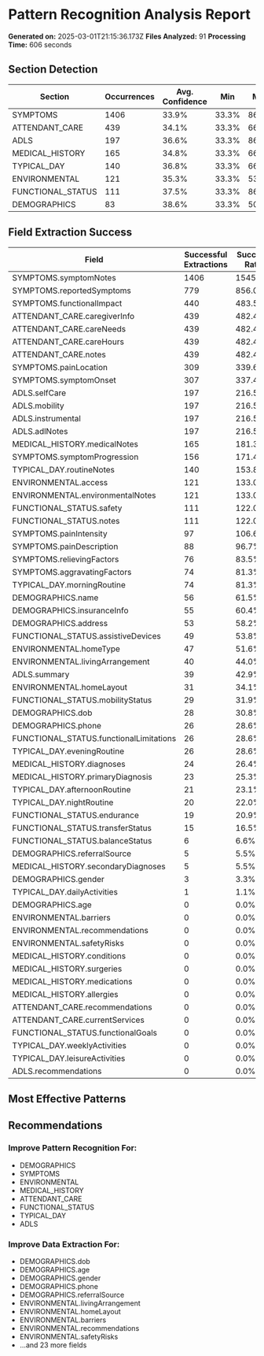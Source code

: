 # Pattern Recognition Analysis Report

**Generated on:** 2025-03-01T21:15:36.173Z
**Files Analyzed:** 91
**Processing Time:** 606 seconds

## Section Detection

| Section | Occurrences | Avg. Confidence | Min | Max |
|---------|-------------|----------------|-----|-----|
| SYMPTOMS | 1406 | 33.9% | 33.3% | 86.7% |
| ATTENDANT_CARE | 439 | 34.1% | 33.3% | 66.7% |
| ADLS | 197 | 36.6% | 33.3% | 86.7% |
| MEDICAL_HISTORY | 165 | 34.8% | 33.3% | 66.7% |
| TYPICAL_DAY | 140 | 36.8% | 33.3% | 66.7% |
| ENVIRONMENTAL | 121 | 35.3% | 33.3% | 53.3% |
| FUNCTIONAL_STATUS | 111 | 37.5% | 33.3% | 86.7% |
| DEMOGRAPHICS | 83 | 38.6% | 33.3% | 50.0% |

## Field Extraction Success

| Field | Successful Extractions | Success Rate |
|-------|------------------------|-------------|
| SYMPTOMS.symptomNotes | 1406 | 1545.1% |
| SYMPTOMS.reportedSymptoms | 779 | 856.0% |
| SYMPTOMS.functionalImpact | 440 | 483.5% |
| ATTENDANT_CARE.caregiverInfo | 439 | 482.4% |
| ATTENDANT_CARE.careNeeds | 439 | 482.4% |
| ATTENDANT_CARE.careHours | 439 | 482.4% |
| ATTENDANT_CARE.notes | 439 | 482.4% |
| SYMPTOMS.painLocation | 309 | 339.6% |
| SYMPTOMS.symptomOnset | 307 | 337.4% |
| ADLS.selfCare | 197 | 216.5% |
| ADLS.mobility | 197 | 216.5% |
| ADLS.instrumental | 197 | 216.5% |
| ADLS.adlNotes | 197 | 216.5% |
| MEDICAL_HISTORY.medicalNotes | 165 | 181.3% |
| SYMPTOMS.symptomProgression | 156 | 171.4% |
| TYPICAL_DAY.routineNotes | 140 | 153.8% |
| ENVIRONMENTAL.access | 121 | 133.0% |
| ENVIRONMENTAL.environmentalNotes | 121 | 133.0% |
| FUNCTIONAL_STATUS.safety | 111 | 122.0% |
| FUNCTIONAL_STATUS.notes | 111 | 122.0% |
| SYMPTOMS.painIntensity | 97 | 106.6% |
| SYMPTOMS.painDescription | 88 | 96.7% |
| SYMPTOMS.relievingFactors | 76 | 83.5% |
| SYMPTOMS.aggravatingFactors | 74 | 81.3% |
| TYPICAL_DAY.morningRoutine | 74 | 81.3% |
| DEMOGRAPHICS.name | 56 | 61.5% |
| DEMOGRAPHICS.insuranceInfo | 55 | 60.4% |
| DEMOGRAPHICS.address | 53 | 58.2% |
| FUNCTIONAL_STATUS.assistiveDevices | 49 | 53.8% |
| ENVIRONMENTAL.homeType | 47 | 51.6% |
| ENVIRONMENTAL.livingArrangement | 40 | 44.0% |
| ADLS.summary | 39 | 42.9% |
| ENVIRONMENTAL.homeLayout | 31 | 34.1% |
| FUNCTIONAL_STATUS.mobilityStatus | 29 | 31.9% |
| DEMOGRAPHICS.dob | 28 | 30.8% |
| DEMOGRAPHICS.phone | 26 | 28.6% |
| FUNCTIONAL_STATUS.functionalLimitations | 26 | 28.6% |
| TYPICAL_DAY.eveningRoutine | 26 | 28.6% |
| MEDICAL_HISTORY.diagnoses | 24 | 26.4% |
| MEDICAL_HISTORY.primaryDiagnosis | 23 | 25.3% |
| TYPICAL_DAY.afternoonRoutine | 21 | 23.1% |
| TYPICAL_DAY.nightRoutine | 20 | 22.0% |
| FUNCTIONAL_STATUS.endurance | 19 | 20.9% |
| FUNCTIONAL_STATUS.transferStatus | 15 | 16.5% |
| FUNCTIONAL_STATUS.balanceStatus | 6 | 6.6% |
| DEMOGRAPHICS.referralSource | 5 | 5.5% |
| MEDICAL_HISTORY.secondaryDiagnoses | 5 | 5.5% |
| DEMOGRAPHICS.gender | 3 | 3.3% |
| TYPICAL_DAY.dailyActivities | 1 | 1.1% |
| DEMOGRAPHICS.age | 0 | 0.0% |
| ENVIRONMENTAL.barriers | 0 | 0.0% |
| ENVIRONMENTAL.recommendations | 0 | 0.0% |
| ENVIRONMENTAL.safetyRisks | 0 | 0.0% |
| MEDICAL_HISTORY.conditions | 0 | 0.0% |
| MEDICAL_HISTORY.surgeries | 0 | 0.0% |
| MEDICAL_HISTORY.medications | 0 | 0.0% |
| MEDICAL_HISTORY.allergies | 0 | 0.0% |
| ATTENDANT_CARE.recommendations | 0 | 0.0% |
| ATTENDANT_CARE.currentServices | 0 | 0.0% |
| FUNCTIONAL_STATUS.functionalGoals | 0 | 0.0% |
| TYPICAL_DAY.weeklyActivities | 0 | 0.0% |
| TYPICAL_DAY.leisureActivities | 0 | 0.0% |
| ADLS.recommendations | 0 | 0.0% |

## Most Effective Patterns


## Recommendations

### Improve Pattern Recognition For:

- DEMOGRAPHICS
- SYMPTOMS
- ENVIRONMENTAL
- MEDICAL_HISTORY
- ATTENDANT_CARE
- FUNCTIONAL_STATUS
- TYPICAL_DAY
- ADLS

### Improve Data Extraction For:

- DEMOGRAPHICS.dob
- DEMOGRAPHICS.age
- DEMOGRAPHICS.gender
- DEMOGRAPHICS.phone
- DEMOGRAPHICS.referralSource
- ENVIRONMENTAL.livingArrangement
- ENVIRONMENTAL.homeLayout
- ENVIRONMENTAL.barriers
- ENVIRONMENTAL.recommendations
- ENVIRONMENTAL.safetyRisks
- ...and 23 more fields
